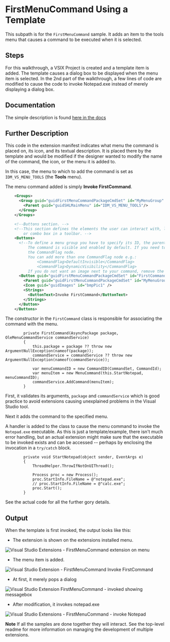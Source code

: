 # FirstMenuCommand Using a Template
This subpath is for the `FirstMenuCommand` sample.  It adds an item to the tools menu that causes a command to be executed when it is selected.

## Steps
For this walkthrough, a VSIX Project is created and a template item is added.  The template causes a dialog box to be 
displayed when the menu item is selected.  In the 2nd part of the walkthrough, a few lines of code
are modified to cause the code to invoke Notepad.exe instead of merely displaying a dialog box.

## Documentation
The simple description is found [here in the docs](https://docs.microsoft.com/en-us/visualstudio/extensibility/creating-an-extension-with-a-menu-command?view=vs-2019#create-a-menu-command)

## Further Description

This code in the extension manifest indicates what menu the command is placed on, its icon, and its textual description.
It is placed there by the template and would be modified if the designer wanted to modify the name of the command,
the icon, or the menu it is added to.

In this case, the menu to which to add the command is set as `IDM_VS_MENU_TOOLS` (the **Tools** menu).

The menu command added is simply **Invoke FirstCommand**.

```XML
    <Groups>
      <Group guid="guidFirstMenuCommandPackageCmdSet" id="MyMenuGroup" priority="0x0600">
        <Parent guid="guidSHLMainMenu" id="IDM_VS_MENU_TOOLS"/>
      </Group>
    </Groups>

    <!--Buttons section. -->
    <!--This section defines the elements the user can interact with, like a menu command or a button
        or combo box in a toolbar. -->
    <Buttons>
      <!--To define a menu group you have to specify its ID, the parent menu and its display priority.
          The command is visible and enabled by default. If you need to change the visibility, status, etc, you can use
          the CommandFlag node.
          You can add more than one CommandFlag node e.g.:
              <CommandFlag>DefaultInvisible</CommandFlag>
              <CommandFlag>DynamicVisibility</CommandFlag>
          If you do not want an image next to your command, remove the Icon node /> -->
      <Button guid="guidFirstMenuCommandPackageCmdSet" id="FirstCommandId" priority="0x0100" type="Button">
        <Parent guid="guidFirstMenuCommandPackageCmdSet" id="MyMenuGroup" />
        <Icon guid="guidImages" id="bmpPic1" />
        <Strings>
          <ButtonText>Invoke FirstCommand</ButtonText>
        </Strings>
      </Button>
    </Buttons>
```

The constructor in the `FirstCommand` class is responsible for associating the command with the menu.

```Csharp
        private FirstCommand(AsyncPackage package, OleMenuCommandService commandService)
        {
            this.package = package ?? throw new ArgumentNullException(nameof(package));
            commandService = commandService ?? throw new ArgumentNullException(nameof(commandService));

            var menuCommandID = new CommandID(CommandSet, CommandId);
            var menuItem = new MenuCommand(this.StartNotepad, menuCommandID);
            commandService.AddCommand(menuItem);
        }
``` 

First, it validates its arguments, `package` and `commandService` which is good practice to avoid extensions causing
unexplained problems in the Visual Studio tool.

Next it adds the command to the specified menu.

A handler is added to the class to cause the menu command to invoke the `Notepad.exe` executable.
As this is just a template/example, there isn't much error handling, but an actual extension might make sure
that the executable to be invoked exists and can be accessed -- perhaps by enclosing the invocation in a 
`try/catch` block.

```Csharp
        private void StartNotepad(object sender, EventArgs e)
        {
            ThreadHelper.ThrowIfNotOnUIThread();

            Process proc = new Process();
            proc.StartInfo.FileName = @"notepad.exe";
            // proc.StartInfo.FileName = @"calc.exe";
            proc.Start();
        }
```

See the actual code for all the further gory details.   

## Output
When the template is first invoked, the output looks like this:

- The extension is shown on the extensions installed menu.

![Visual Studio Extensions - FirstMenuCommand extension on menu](https://user-images.githubusercontent.com/7321962/101282755-c0100c80-37ce-11eb-9e32-dd1082c8c01b.png)

- The menu item is added.

![Visual Studio Extension - FirstMenuCommand Invoke FirstCommand](https://user-images.githubusercontent.com/7321962/101282754-bf777600-37ce-11eb-8b91-2dbb39c418ea.png)

- At first, it merely pops a dialog

![Visual Studio Extension FirstMenuCommand - invoked showing messagebox](https://user-images.githubusercontent.com/7321962/101282753-bf777600-37ce-11eb-824d-96ffdddc91fa.jpg)

- After modification, it invokes notepad.exe

![Visual Studio Extensions - FirstMenuCommand - invoke Notepad](https://user-images.githubusercontent.com/7321962/101282751-be464900-37ce-11eb-969d-9f44606ce06d.gif)

**Note** If all the samples are done together they will interact.  See the top-level readme for more information on managing the development of multiple extensions.
